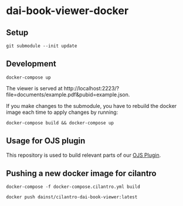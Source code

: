 # dai-book-viewer-docker

## Setup

    git submodule --init update


## Development

    docker-compose up
    
The viewer is served at http://localhost:2223/?file=documents/example.pdf&pubid=example.json.


If you make changes to the submodule, you have to rebuild the docker image each time to apply changes by running:

    docker-compose build && docker-compose up

## Usage for OJS plugin

This repository is used to build relevant parts of our [OJS Plugin](https://github.com/dainst/dai-book-viewer-ojs-plugin).

## Pushing a new docker image for cilantro

    docker-compose -f docker-compose.cilantro.yml build

    docker push dainst/cilantro-dai-book-viewer:latest


